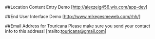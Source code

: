 ##Location Content Entry Demo
[http://alexzeig456.wix.com/app-dev]

##End User Interface Demo
[http://www.mikegesmeweb.com/rhh/]

##Email Address for Touricana
Please make sure you send your contact info to this address!
[mailto:touricana@gmail.com]

